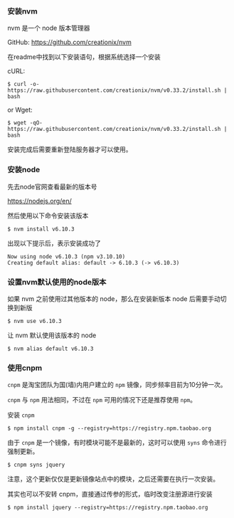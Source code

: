 ### 安装nvm

nvm 是一个 node 版本管理器

GitHub: https://github.com/creationix/nvm

在readme中找到以下安装语句，根据系统选择一个安装

cURL:

```shell
$ curl -o- https://raw.githubusercontent.com/creationix/nvm/v0.33.2/install.sh | bash
```

or Wget:

```shell
$ wget -qO- https://raw.githubusercontent.com/creationix/nvm/v0.33.2/install.sh | bash
```

安装完成后需要重新登陆服务器才可以使用。



### 安装node

先去node官网查看最新的版本号

https://nodejs.org/en/

然后使用以下命令安装该版本

```shell
$ nvm install v6.10.3
```

出现以下提示后，表示安装成功了

```shell
Now using node v6.10.3 (npm v3.10.10)
Creating default alias: default -> 6.10.3 (-> v6.10.3)
```



### 设置nvm默认使用的node版本

如果 nvm 之前使用过其他版本的 node，那么在安装新版本 node 后需要手动切换到新版

```shell
$ nvm use v6.10.3
```

让 nvm 默认使用该版本的 node

```shell
$ nvm alias default v6.10.3
```



### 使用cnpm

`cnpm` 是淘宝团队为国(墙)内用户建立的 `npm` 镜像，同步频率目前为10分钟一次。

`cnpm` 与 `npm` 用法相同，不过在 `npm` 可用的情况下还是推荐使用 `npm`。

安装 `cnpm`

```shell
$ npm install cnpm -g --registry=https://registry.npm.taobao.org
```

由于 `cnpm` 是一个镜像，有时模块可能不是最新的，这时可以使用 `syns` 命令进行强制更新。

```shell
$ cnpm syns jquery
```

注意，这个更新仅仅是更新镜像站点中的模块，之后还需要在执行一次安装。

其实也可以不安转 cnpm，直接通过传参的形式，临时改变注册源进行安装

```shell
$ npm install jquery --registry=https://registry.npm.taobao.org
```

